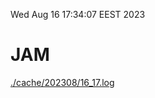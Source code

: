 Wed Aug 16 17:34:07 EEST 2023
# JAM
<a href='./cache/202308/16_17.log'>./cache/202308/16_17.log</a>
